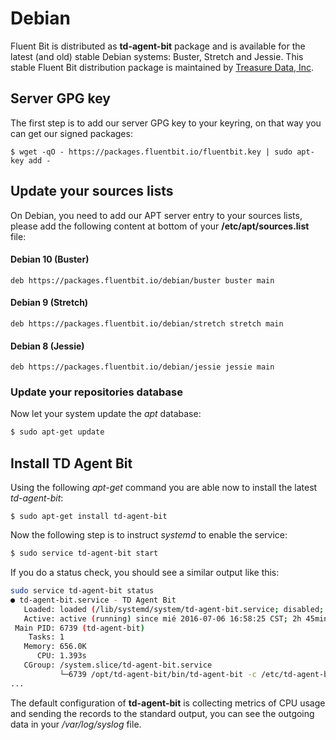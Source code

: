 # Debian

Fluent Bit is distributed as **td-agent-bit** package and is available for the latest \(and old\) stable Debian systems: Buster, Stretch and Jessie. This stable Fluent Bit distribution package is maintained by [Treasure Data, Inc](https://www.treasuredata.com).

## Server GPG key

The first step is to add our server GPG key to your keyring, on that way you can get our signed packages:

```text
$ wget -qO - https://packages.fluentbit.io/fluentbit.key | sudo apt-key add -
```

## Update your sources lists

On Debian, you need to add our APT server entry to your sources lists, please add the following content at bottom of your **/etc/apt/sources.list** file:

#### Debian 10 \(Buster\)

```text
deb https://packages.fluentbit.io/debian/buster buster main
```

#### Debian 9 \(Stretch\)

```text
deb https://packages.fluentbit.io/debian/stretch stretch main
```

#### Debian 8 \(Jessie\)

```text
deb https://packages.fluentbit.io/debian/jessie jessie main
```

### Update your repositories database

Now let your system update the _apt_ database:

```bash
$ sudo apt-get update
```

## Install TD Agent Bit

Using the following _apt-get_ command you are able now to install the latest _td-agent-bit_:

```text
$ sudo apt-get install td-agent-bit
```

Now the following step is to instruct _systemd_ to enable the service:

```bash
$ sudo service td-agent-bit start
```

If you do a status check, you should see a similar output like this:

```bash
sudo service td-agent-bit status
● td-agent-bit.service - TD Agent Bit
   Loaded: loaded (/lib/systemd/system/td-agent-bit.service; disabled; vendor preset: enabled)
   Active: active (running) since mié 2016-07-06 16:58:25 CST; 2h 45min ago
 Main PID: 6739 (td-agent-bit)
    Tasks: 1
   Memory: 656.0K
      CPU: 1.393s
   CGroup: /system.slice/td-agent-bit.service
           └─6739 /opt/td-agent-bit/bin/td-agent-bit -c /etc/td-agent-bit/td-agent-bit.conf
...
```

The default configuration of **td-agent-bit** is collecting metrics of CPU usage and sending the records to the standard output, you can see the outgoing data in your _/var/log/syslog_ file.

